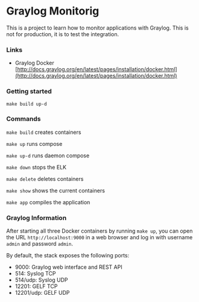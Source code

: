 # Graylog Monitorig

This is a project to learn how to monitor applications with Graylog.
This is not for production, it is to test the integration.

### Links

- Graylog Docker [http://docs.graylog.org/en/latest/pages/installation/docker.html](http://docs.graylog.org/en/latest/pages/installation/docker.html)

### Getting started

```
make build up-d
```

### Commands

`make build` creates containers

`make up` runs compose

`make up-d` runs daemon compose

`make down` stops the ELK

`make delete` deletes containers

`make show` shows the current containers

`make app` compiles the application

### Graylog Information

After starting all three Docker containers by running `make up`, you can open the URL `http://localhost:9000` in a web browser and log in with username `admin` and password `admin`.

By default, the stack exposes the following ports:
* 9000: Graylog web interface and REST API
* 514: Syslog TCP
* 514/udp: Syslog UDP
* 12201: GELF TCP
* 12201/udp: GELF UDP
